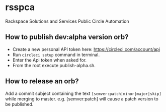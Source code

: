# rsspca
Rackspace Solutions and Services Public Circle Automation

## How to publish dev:alpha version orb?

* Create a new personal API token here:
https://circleci.com/account/api
* Run `circleci setup` command in terminal.
* Enter the Api token when asked for.
* From the root execute publish-alpha.sh.

## How to release an orb?
Add a commit subject containing the text `[semver:patch|minor|major|skip]` while merging to master.
e.g. [semver:patch] will cause a patch version to be published.




